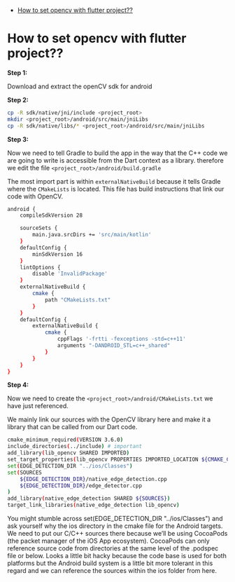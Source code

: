 <!--ts-->
   * [How to set opencv with flutter project??](#how-to-set-opencv-with-flutter-project)

<!-- Added by: gil_diy, at: Thu 10 Jun 2021 15:20:20 IDT -->

<!--te-->

# How to set opencv with flutter project??

**Step 1:** 

Download and extract the openCV sdk for android

**Step 2:** 

```bash
cp -R sdk/native/jni/include <project_root>
mkdir <project_root>/android/src/main/jniLibs
cp -R sdk/native/libs/* <project_root>/android/src/main/jniLibs
```

**Step 3:** 

Now we need to tell Gradle to build the app in the way that the C++ code we are going to write is accessible from the Dart context as a library. therefore we edit the file `<project_root>/android/build.gradle`

The most import part is within `externalNativeBuild` because it tells Gradle where the `CMakeLists` is located. This file has build instructions that link our code with OpenCV.

```bash
android {
    compileSdkVersion 28

    sourceSets {
        main.java.srcDirs += 'src/main/kotlin'
    }
    defaultConfig {
        minSdkVersion 16
    }
    lintOptions {
        disable 'InvalidPackage'
    }
    externalNativeBuild {
        cmake {
            path "CMakeLists.txt"
        }
    }
    defaultConfig {
        externalNativeBuild {
            cmake {
                cppFlags '-frtti -fexceptions -std=c++11'
                arguments "-DANDROID_STL=c++_shared"
            }
        }
    }
}
```

**Step 4:** 

Now we need to create the `<project_root>/android/CMakeLists.txt` we have just referenced.

We mainly link our sources with the OpenCV library here and make it a library that can be called from our Dart code.

```bash
cmake_minimum_required(VERSION 3.6.0)
include_directories(../include) # important
add_library(lib_opencv SHARED IMPORTED)
set_target_properties(lib_opencv PROPERTIES IMPORTED_LOCATION ${CMAKE_CURRENT_SOURCE_DIR}/src/main/jniLibs/${ANDROID_ABI}/libopencv_java4.so)
set(EDGE_DETECTION_DIR "../ios/Classes")
set(SOURCES
    ${EDGE_DETECTION_DIR}/native_edge_detection.cpp
    ${EDGE_DETECTION_DIR}/edge_detector.cpp
)
add_library(native_edge_detection SHARED ${SOURCES})
target_link_libraries(native_edge_detection lib_opencv)
```

You might stumble across set(EDGE_DETECTION_DIR "../ios/Classes") and ask yourself why the ios directory in the cmake file for the Android targets. We need to put our C/C++ sources there because we’ll be using CocoaPods (the packet manager of the iOS App ecosystem). CocoaPods can only reference source code from directories at the same level of the .podspec file or below. Looks a little bit hacky because the code base is used for both platforms but the Android build system is a little bit more tolerant in this regard and we can reference the sources within the ios folder from here. 